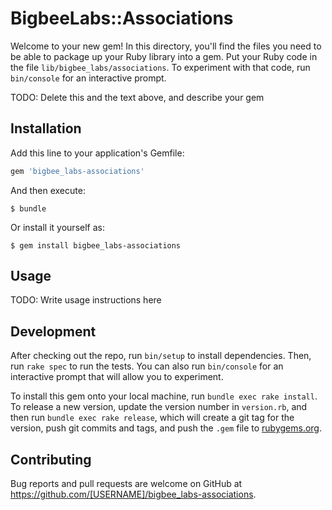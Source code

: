 # BigbeeLabs::Associations

Welcome to your new gem! In this directory, you'll find the files you need to be able to package up your Ruby library into a gem. Put your Ruby code in the file `lib/bigbee_labs/associations`. To experiment with that code, run `bin/console` for an interactive prompt.

TODO: Delete this and the text above, and describe your gem

## Installation

Add this line to your application's Gemfile:

```ruby
gem 'bigbee_labs-associations'
```

And then execute:

    $ bundle

Or install it yourself as:

    $ gem install bigbee_labs-associations

## Usage

TODO: Write usage instructions here

## Development

After checking out the repo, run `bin/setup` to install dependencies. Then, run `rake spec` to run the tests. You can also run `bin/console` for an interactive prompt that will allow you to experiment.

To install this gem onto your local machine, run `bundle exec rake install`. To release a new version, update the version number in `version.rb`, and then run `bundle exec rake release`, which will create a git tag for the version, push git commits and tags, and push the `.gem` file to [rubygems.org](https://rubygems.org).

## Contributing

Bug reports and pull requests are welcome on GitHub at https://github.com/[USERNAME]/bigbee_labs-associations.

